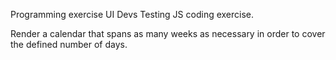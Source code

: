 Programming exercise UI Devs
Testing JS coding exercise.

Render a calendar that spans as many weeks as necessary in order to cover the defined number of days.